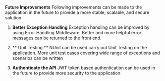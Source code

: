 
**Future Improvements**
Following improvements can be made to the application in the future to provide a more stable, scalable, and secure solution. 


1. **Better Exception Handling**
   Exception handling can be improved by using Error Handling Middleware. Better and more helpful error messages can be returned to the front end.

2. ** Unit Testing **
   NUnit can be used carry out Unit Testing on the application. More unit test cases covering wide range of exceptions and scenarios can be written

3. **Authenticate the API**
   JWT token based authentication can be used in the future to provide more security to the application
